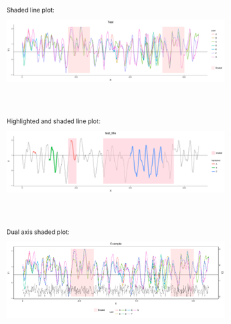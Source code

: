 
Shaded line plot:


![alt text](shaded_line_plot/test.png)


<br /> <br /> <br />


Highlighted and shaded line plot:


![alt text](highlighted_lines_and_shaded/highlighted_shaded.png)


<br /> <br /> <br />



Dual axis shaded plot:


![alt text](dual_axis_shaded/test.png)

